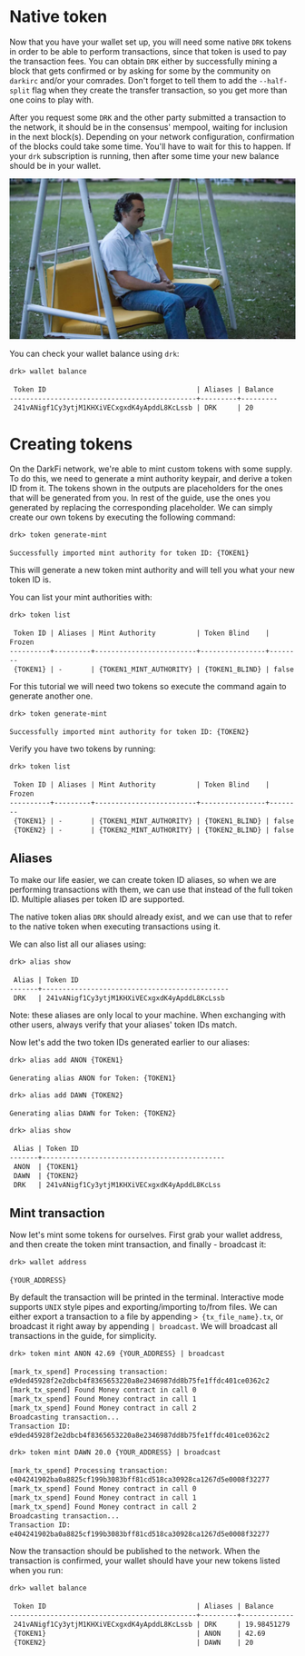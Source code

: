 # Native token

Now that you have your wallet set up, you will need some native `DRK`
tokens in order to be able to perform transactions, since that token
is used to pay the transaction fees. You can obtain `DRK` either by
successfully mining a block that gets confirmed or by asking for some
by the community on `darkirc` and/or your comrades. Don't forget to
tell them to add the `--half-split` flag when they create the transfer
transaction, so you get more than one coins to play with.

After you request some `DRK` and the other party submitted a
transaction to the network, it should be in the consensus' mempool,
waiting for inclusion in the next block(s). Depending on your network
configuration, confirmation of the blocks could take some time. You'll
have to wait for this to happen. If your `drk` subscription is running,
then after some time your new balance should be in your wallet.

![pablo-waiting0](img/pablo0.jpg)

You can check your wallet balance using `drk`:

```shell
drk> wallet balance

 Token ID                                     | Aliases | Balance
----------------------------------------------+---------+---------
 241vANigf1Cy3ytjM1KHXiVECxgxdK4yApddL8KcLssb | DRK     | 20
```

# Creating tokens

On the DarkFi network, we're able to mint custom tokens with some
supply. To do this, we need to generate a mint authority keypair,
and derive a token ID from it. The tokens shown in the outputs are
placeholders for the ones that will be generated from you. In rest of
the guide, use the ones you generated by replacing the corresponding
placeholder. We can simply create our own tokens by executing the
following command:

```shell
drk> token generate-mint

Successfully imported mint authority for token ID: {TOKEN1}
```

This will generate a new token mint authority and will tell you what
your new token ID is.

You can list your mint authorities with:

```shell
drk> token list

 Token ID | Aliases | Mint Authority          | Token Blind    | Frozen
----------+---------+-------------------------+----------------+--------
 {TOKEN1} | -       | {TOKEN1_MINT_AUTHORITY} | {TOKEN1_BLIND} | false

```

For this tutorial we will need two tokens so execute the command again
to generate another one.

```shell
drk> token generate-mint

Successfully imported mint authority for token ID: {TOKEN2}
```

Verify you have two tokens by running:

```shell
drk> token list

 Token ID | Aliases | Mint Authority          | Token Blind    | Frozen
----------+---------+-------------------------+----------------+--------
 {TOKEN1} | -       | {TOKEN1_MINT_AUTHORITY} | {TOKEN1_BLIND} | false
 {TOKEN2} | -       | {TOKEN2_MINT_AUTHORITY} | {TOKEN2_BLIND} | false

```

## Aliases

To make our life easier, we can create token ID aliases, so when we
are performing transactions with them, we can use that instead of the
full token ID. Multiple aliases per token ID are supported.

The native token alias `DRK` should already exist, and we can use that
to refer to the native token when executing transactions using it.

We can also list all our aliases using:

```shell
drk> alias show

 Alias | Token ID
-------+----------------------------------------------
 DRK   | 241vANigf1Cy3ytjM1KHXiVECxgxdK4yApddL8KcLssb
```

Note: these aliases are only local to your machine. When exchanging
with other users, always verify that your aliases' token IDs match.

Now let's add the two token IDs generated earlier to our aliases:

```shell
drk> alias add ANON {TOKEN1}

Generating alias ANON for Token: {TOKEN1}
```

```shell
drk> alias add DAWN {TOKEN2}

Generating alias DAWN for Token: {TOKEN2}
```

```shell
drk> alias show

 Alias | Token ID
-------+---------------------------------------------
 ANON  | {TOKEN1}
 DAWN  | {TOKEN2}
 DRK   | 241vANigf1Cy3ytjM1KHXiVECxgxdK4yApddL8KcLss
```

## Mint transaction

Now let's mint some tokens for ourselves. First grab your wallet address,
and then create the token mint transaction, and finally - broadcast it:

```shell
drk> wallet address

{YOUR_ADDRESS}
```

By default the transaction will be printed in the terminal. Interactive
mode supports `UNIX` style pipes and exporting/importing to/from files.
We can either export a transaction to a file by appending
`> {tx_file_name}.tx`, or broadcast it right away by appending
`| broadcast`. We will broadcast all transactions in the guide, for
simplicity.

```shell
drk> token mint ANON 42.69 {YOUR_ADDRESS} | broadcast

[mark_tx_spend] Processing transaction: e9ded45928f2e2dbcb4f8365653220a8e2346987dd8b75fe1ffdc401ce0362c2
[mark_tx_spend] Found Money contract in call 0
[mark_tx_spend] Found Money contract in call 1
[mark_tx_spend] Found Money contract in call 2
Broadcasting transaction...
Transaction ID: e9ded45928f2e2dbcb4f8365653220a8e2346987dd8b75fe1ffdc401ce0362c2
```

```shell
drk> token mint DAWN 20.0 {YOUR_ADDRESS} | broadcast

[mark_tx_spend] Processing transaction: e404241902ba0a8825cf199b3083bff81cd518ca30928ca1267d5e0008f32277
[mark_tx_spend] Found Money contract in call 0
[mark_tx_spend] Found Money contract in call 1
[mark_tx_spend] Found Money contract in call 2
Broadcasting transaction...
Transaction ID: e404241902ba0a8825cf199b3083bff81cd518ca30928ca1267d5e0008f32277
```

Now the transaction should be published to the network. When the
transaction is confirmed, your wallet should have your new tokens
listed when you run:

```shell
drk> wallet balance

 Token ID                                     | Aliases | Balance
----------------------------------------------+---------+-------------
 241vANigf1Cy3ytjM1KHXiVECxgxdK4yApddL8KcLssb | DRK     | 19.98451279
 {TOKEN1}                                     | ANON    | 42.69
 {TOKEN2}                                     | DAWN    | 20
```
